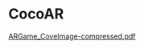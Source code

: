 # CocoAR
[ARGame_CoveImage-compressed.pdf](https://github.com/zitongwu/CocoAR/files/10970942/ARGame_CoveImage-compressed.pdf)
